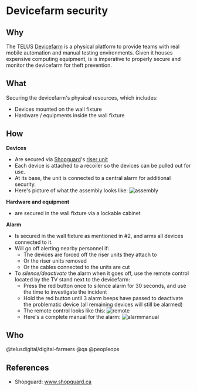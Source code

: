 # Devicefarm security

## Why

The TELUS [Devicefarm][devicefarm] is a physical platform to provide teams with real mobile automation and manual testing environments. Given it houses expensive computing equipment, is is imperative to properly secure and monitor the devicefarm for theft prevention.

## What

Securing the devicefarm's physical resources, which includes:

- Devices mounted on the wall fixture
- Hardware / equipments inside the wall fixture

## How

**Devices**

- Are secured via [Shopguard][Shopguard]'s [riser unit][4wriser]
- Each device is attached to a recoiler so the devices can be pulled out for use. 
- At its base, the unit is connected to a central alarm for additional security.
- Here's picture of what the assembly looks like: ![assembly]

**Hardware and equipment** 

- are secured in the wall fixture via a lockable cabinet


**Alarm**

- Is secured in the wall fixture as mentioned in #2, and arms all devices connected to it. 
- Will go off alerting nearby personnel if:
  - The devices are forced off the riser units they attach to
  - Or the riser units removed
  - Or the cables connected to the units are cut
- To *silence/deactivate* the alarm when it goes off, use the remote control located by the TV stand next to the devicefarm:
  - Press the red button once to silence alarm for 30 seconds, and use the time to investigate the incident
  - Hold the red button until 3 alarm beeps have passed to deactivate the problematic device (all remaining devices will still be alarmed)
  - The remote control looks like this: ![remote]
  - Here's a complete manual for the alarm: ![alarmmanual]

## Who

@telusdigital/digital-farmers @qa @peopleops

## References

* Shopguard: www.shopguard.ca

[devicefarm]: ./devicefarm.md
[Shopguard]: www.shopguard.ca
[4wriser]: https://drive.google.com/open?id=0B-bqF6r0I5YgNXNXZW5mWkpyV2tPcTg2ZDdDSU1OQTh4bDJR
[remote]: ./devicefarm_media/remote.jpeg
[alarmmanual]: ./devicefarm_media/alarm_manual.jpg
[assembly]: ./devicefarm_media/assembly.jpeg